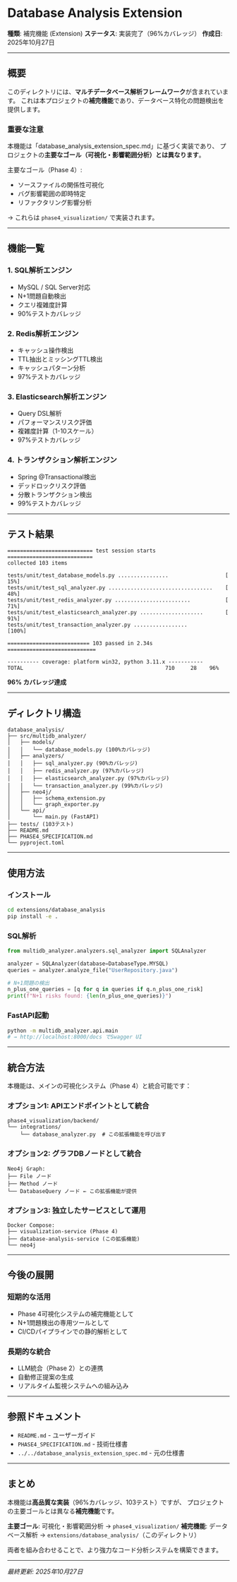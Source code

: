# Database Analysis Extension

**種類**: 補完機能 (Extension)
**ステータス**: 実装完了（96%カバレッジ）
**作成日**: 2025年10月27日

---

## 概要

このディレクトリには、**マルチデータベース解析フレームワーク**が含まれています。
これは本プロジェクトの**補完機能**であり、データベース特化の問題検出を提供します。

### 重要な注意

本機能は「database_analysis_extension_spec.md」に基づく実装であり、
プロジェクトの**主要なゴール（可視化・影響範囲分析）とは異なります**。

主要なゴール（Phase 4）:
- ソースファイルの関係性可視化
- バグ影響範囲の即時特定
- リファクタリング影響分析

→ これらは `phase4_visualization/` で実装されます。

---

## 機能一覧

### 1. SQL解析エンジン
- MySQL / SQL Server対応
- N+1問題自動検出
- クエリ複雑度計算
- 90%テストカバレッジ

### 2. Redis解析エンジン
- キャッシュ操作検出
- TTL抽出とミッシングTTL検出
- キャッシュパターン分析
- 97%テストカバレッジ

### 3. Elasticsearch解析エンジン
- Query DSL解析
- パフォーマンスリスク評価
- 複雑度計算（1-10スケール）
- 97%テストカバレッジ

### 4. トランザクション解析エンジン
- Spring @Transactional検出
- デッドロックリスク評価
- 分散トランザクション検出
- 99%テストカバレッジ

---

## テスト結果

```
=========================== test session starts ===========================
collected 103 items

tests/unit/test_database_models.py ................                  [ 15%]
tests/unit/test_sql_analyzer.py .................................    [ 48%]
tests/unit/test_redis_analyzer.py ........................           [ 71%]
tests/unit/test_elasticsearch_analyzer.py ....................       [ 91%]
tests/unit/test_transaction_analyzer.py .................         [100%]

========================== 103 passed in 2.34s ============================

---------- coverage: platform win32, python 3.11.x -----------
TOTAL                                             710     28    96%
```

**96% カバレッジ達成**

---

## ディレクトリ構造

```
database_analysis/
├── src/multidb_analyzer/
│   ├── models/
│   │   └── database_models.py (100%カバレッジ)
│   ├── analyzers/
│   │   ├── sql_analyzer.py (90%カバレッジ)
│   │   ├── redis_analyzer.py (97%カバレッジ)
│   │   ├── elasticsearch_analyzer.py (97%カバレッジ)
│   │   └── transaction_analyzer.py (99%カバレッジ)
│   ├── neo4j/
│   │   ├── schema_extension.py
│   │   └── graph_exporter.py
│   └── api/
│       └── main.py (FastAPI)
├── tests/ (103テスト)
├── README.md
├── PHASE4_SPECIFICATION.md
└── pyproject.toml
```

---

## 使用方法

### インストール

```bash
cd extensions/database_analysis
pip install -e .
```

### SQL解析

```python
from multidb_analyzer.analyzers.sql_analyzer import SQLAnalyzer

analyzer = SQLAnalyzer(database=DatabaseType.MYSQL)
queries = analyzer.analyze_file("UserRepository.java")

# N+1問題の検出
n_plus_one_queries = [q for q in queries if q.n_plus_one_risk]
print(f"N+1 risks found: {len(n_plus_one_queries)}")
```

### FastAPI起動

```bash
python -m multidb_analyzer.api.main
# → http://localhost:8000/docs でSwagger UI
```

---

## 統合方法

本機能は、メインの可視化システム（Phase 4）と統合可能です：

### オプション1: APIエンドポイントとして統合
```
phase4_visualization/backend/
└── integrations/
    └── database_analyzer.py  # この拡張機能を呼び出す
```

### オプション2: グラフDBノードとして統合
```
Neo4j Graph:
├── File ノード
├── Method ノード
└── DatabaseQuery ノード ← この拡張機能が提供
```

### オプション3: 独立したサービスとして運用
```
Docker Compose:
├── visualization-service (Phase 4)
├── database-analysis-service (この拡張機能)
└── neo4j
```

---

## 今後の展開

### 短期的な活用
- Phase 4可視化システムの補完機能として
- N+1問題検出の専用ツールとして
- CI/CDパイプラインでの静的解析として

### 長期的な統合
- LLM統合（Phase 2）との連携
- 自動修正提案の生成
- リアルタイム監視システムへの組み込み

---

## 参照ドキュメント

- `README.md` - ユーザーガイド
- `PHASE4_SPECIFICATION.md` - 技術仕様書
- `../../database_analysis_extension_spec.md` - 元の仕様書

---

## まとめ

本機能は**高品質な実装**（96%カバレッジ、103テスト）ですが、
プロジェクトの主要ゴールとは異なる**補完機能**です。

**主要ゴール**: 可視化・影響範囲分析 → `phase4_visualization/`
**補完機能**: データベース解析 → `extensions/database_analysis/`（このディレクトリ）

両者を組み合わせることで、より強力なコード分析システムを構築できます。

---

*最終更新: 2025年10月27日*
